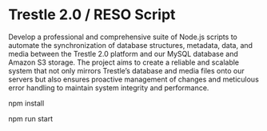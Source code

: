 # Trestle 2.0 / RESO Script

Develop a professional and comprehensive suite of Node.js scripts to automate the synchronization of database structures, metadata, data, and media between the Trestle 2.0 platform and our MySQL database and Amazon S3 storage. The project aims to create a reliable and scalable system that not only mirrors Trestle’s database and media files onto our servers but also ensures proactive management of changes and meticulous error handling to maintain system integrity and performance.

npm install

npm run start